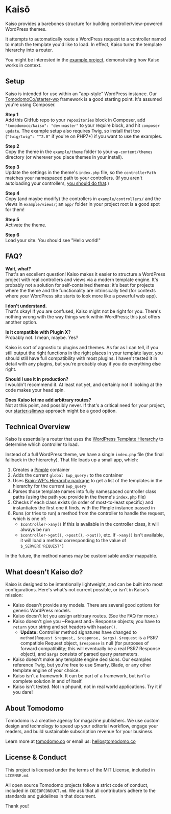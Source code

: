 # Kaisō

Kaiso provides a barebones structure for building controller/view-powered WordPress themes.

It attempts to automatically route a WordPress request to a controller named to match the template you'd like to load. In effect, Kaiso turns the template hierarchy into a router.

You might be interested in the [example project](https://github.com/TomodomoCo/kaiso-example), demonstrating how Kaiso works in context.

## Setup

Kaiso is intended for use within an "app-style" WordPress instance. Our [TomodomoCo/starter-wp](https://github.com/TomodomoCo/starter-wp) framework is a good starting point. It's assumed you're using Composer.

**Step 1**<br>
Add this GitHub repo to your `repositories` block in Composer, add `"tomodomoco/kaiso": "dev-master"` to your require block, and hit `composer update`. The example setup also requires Twig, so install that too (`"twig/twig": "^2.0"` if you're on PHP7+) if you want to use the examples.

**Step 2**<br>
Copy the theme in the `example/theme` folder to your `wp-content/themes` directory (or wherever you place themes in your install).

**Step 3**<br>
Update the settings in the theme's `index.php` file, so the `controllerPath` matches your namespaced path to your controllers. (If you aren't autoloading your controllers, [you should do that](https://getcomposer.org/doc/04-schema.md#psr-4).)

**Step 4**<br>
Copy (and maybe modify) the controllers in `example/controllers/` and the views in `example/views/`; an `app/` folder in your project root is a good spot for them!

**Step 5**<br>
Activate the theme.

**Step 6**<br>
Load your site. You should see "Hello world!"

## FAQ?

**Wait, what?**<br>
That's an excellent question! Kaiso makes it easier to structure a WordPress project with real controllers and views via a modern template engine. It's probably not a solution for self-contained themes: it's best for projects where the theme and the functionality are intrinsically tied (for contexts where your WordPress site starts to look more like a powerful web app).

**I don't understand.**<br>
That's okay! If you are confused, Kaiso might not be right for you. There's nothing wrong with the way things work within WordPress; this just offers another option.

**Is it compatible with Plugin X?**<br>
Probably not. I mean, maybe. Yes?

Kaiso is sort of agnostic to plugins and themes. As far as I can tell, if you still output the right functions in the right places in your template layer, you should still have full compatibility with most plugins. I haven't tested it in detail with any plugins, but you're probably okay if you do everything else right.

**Should I use it in production?**<br>
I wouldn't recommend it. At least not yet, and certainly not if looking at the code makes your head spin.

**Does Kaiso let me add arbitrary routes?**<br>
Not at this point, and possibly never. If that's a critical need for your project, our [starter-slimwp](https://github.com/TomodomoCo/starter-slimwp) approach might be a good option.

## Technical Overview

Kaiso is essentially a router that uses the [WordPress Template Hierarchy](https://developer.wordpress.org/themes/basics/template-hierarchy/) to determine which controller to load.

Instead of a full WordPress theme, we have a single `index.php` file (the final fallback in the hierarchy). That file loads up a small app, which:

1. Creates a [Pimple](https://pimple.symfony.com) container
1. Adds the current `global $wp_query;` to the container
1. Uses [Brain-WP's Hierarchy package](https://github.com/Brain-WP/Hierarchy) to get a list of the templates in the hierarchy for the current `$wp_query`
1. Parses those template names into fully namespaced controller class paths (using the path you provide in the theme's `index.php` file)
1. Checks if each class exists (in order of most-to-least specific) and instantiates the first one it finds, with the Pimple instance passed in
1. Runs (or tries to run) a method from the controller to handle the request, which is one of:
    + `$controller->any()` If this is available in the controller class, it will always be run
    + `$controller->get()`, `->post()`, `->put()`, etc. If `->any()` isn't available, it will load a method corresponding to the value of `$_SERVER['REQUEST']`

In the future, the method names may be customisable and/or mappable.

## What doesn't Kaiso do?

Kaiso is designed to be intentionally lightweight, and can be built into most configurations. Here's what's not current possible, or isn't in Kaiso's mission:

+ Kaiso doesn't provide any models. There are several good options for generic WordPress models.
+ Kaiso doesn't let you assign arbitrary routes. (See the FAQ for more.)
+ Kaiso doesn't give you ~Request and~ Response objects; you have to `return` your string and set headers with `header()`.
    + **Update:** Controller method signatures have changed to `method(Request $request, $response, $args)`. `$request` is a PSR7 compatible Request object, `$response` is null (for purposes of forward compatibility; this will eventually be a real PSR7 Response object), and `$args` consists of parsed query parameters.
+ Kaiso doesn't make any template engine decisions. Our examples reference Twig, but you're free to use Smarty, Blade, or any other template engine of your choice.
+ Kaiso isn't a framework. It can be part of a framework, but isn't a complete solution in and of itself.
+ Kaiso isn't tested. Not in phpunit, not in real world applications. Try it if you dare!

## About Tomodomo

Tomodomo is a creative agency for magazine publishers. We use custom design and technology to speed up your editorial workflow, engage your readers, and build sustainable subscription revenue for your business.

Learn more at [tomodomo.co](https://tomodomo.co) or email us: [hello@tomodomo.co](mailto:hello@tomodomo.co)

## License & Conduct

This project is licensed under the terms of the MIT License, included in `LICENSE.md`.

All open source Tomodomo projects follow a strict code of conduct, included in `CODEOFCONDUCT.md`. We ask that all contributors adhere to the standards and guidelines in that document.

Thank you!
